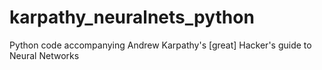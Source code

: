 # karpathy_neuralnets_python
Python code accompanying Andrew Karpathy's [great] Hacker's guide to Neural Networks
